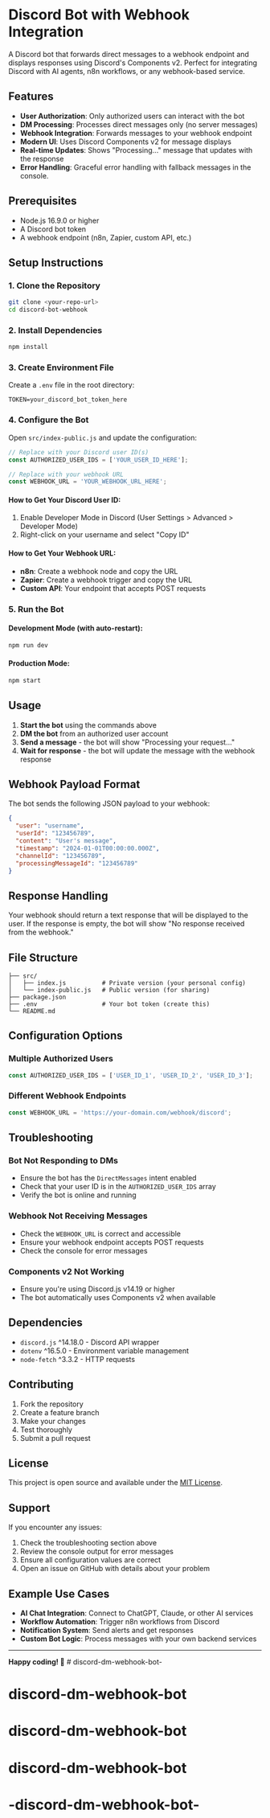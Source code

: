# Discord Bot with Webhook Integration

A Discord bot that forwards direct messages to a webhook endpoint and displays responses using Discord's Components v2. Perfect for integrating Discord with AI agents, n8n workflows, or any webhook-based service.

## Features

- **User Authorization**: Only authorized users can interact with the bot
- **DM Processing**: Processes direct messages only (no server messages)
- **Webhook Integration**: Forwards messages to your webhook endpoint
- **Modern UI**: Uses Discord Components v2 for message displays
- **Real-time Updates**: Shows "Processing..." message that updates with the response
- **Error Handling**: Graceful error handling with fallback messages in the console.

## Prerequisites

- Node.js 16.9.0 or higher
- A Discord bot token
- A webhook endpoint (n8n, Zapier, custom API, etc.)

## Setup Instructions

### 1. Clone the Repository

```bash
git clone <your-repo-url>
cd discord-bot-webhook
```

### 2. Install Dependencies

```bash
npm install
```

### 3. Create Environment File

Create a `.env` file in the root directory:

```env
TOKEN=your_discord_bot_token_here
```

### 4. Configure the Bot

Open `src/index-public.js` and update the configuration:

```javascript
// Replace with your Discord user ID(s)
const AUTHORIZED_USER_IDS = ['YOUR_USER_ID_HERE'];

// Replace with your webhook URL
const WEBHOOK_URL = 'YOUR_WEBHOOK_URL_HERE';
```

#### How to Get Your Discord User ID:
1. Enable Developer Mode in Discord (User Settings > Advanced > Developer Mode)
2. Right-click on your username and select "Copy ID"

#### How to Get Your Webhook URL:
- **n8n**: Create a webhook node and copy the URL
- **Zapier**: Create a webhook trigger and copy the URL
- **Custom API**: Your endpoint that accepts POST requests

### 5. Run the Bot

#### Development Mode (with auto-restart):
```bash
npm run dev
```

#### Production Mode:
```bash
npm start
```

## Usage

1. **Start the bot** using the commands above
2. **DM the bot** from an authorized user account
3. **Send a message** - the bot will show "Processing your request..."
4. **Wait for response** - the bot will update the message with the webhook response

## Webhook Payload Format

The bot sends the following JSON payload to your webhook:

```json
{
  "user": "username",
  "userId": "123456789",
  "content": "User's message",
  "timestamp": "2024-01-01T00:00:00.000Z",
  "channelId": "123456789",
  "processingMessageId": "123456789"
}
```

## Response Handling

Your webhook should return a text response that will be displayed to the user. If the response is empty, the bot will show "No response received from the webhook."

## File Structure

```
├── src/
│   ├── index.js          # Private version (your personal config)
│   └── index-public.js   # Public version (for sharing)
├── package.json
├── .env                  # Your bot token (create this)
└── README.md
```

## Configuration Options

### Multiple Authorized Users
```javascript
const AUTHORIZED_USER_IDS = ['USER_ID_1', 'USER_ID_2', 'USER_ID_3'];
```

### Different Webhook Endpoints
```javascript
const WEBHOOK_URL = 'https://your-domain.com/webhook/discord';
```

## Troubleshooting

### Bot Not Responding to DMs
- Ensure the bot has the `DirectMessages` intent enabled
- Check that your user ID is in the `AUTHORIZED_USER_IDS` array
- Verify the bot is online and running

### Webhook Not Receiving Messages
- Check the `WEBHOOK_URL` is correct and accessible
- Ensure your webhook endpoint accepts POST requests
- Check the console for error messages

### Components v2 Not Working
- Ensure you're using Discord.js v14.19 or higher
- The bot automatically uses Components v2 when available

## Dependencies

- `discord.js` ^14.18.0 - Discord API wrapper
- `dotenv` ^16.5.0 - Environment variable management
- `node-fetch` ^3.3.2 - HTTP requests

## Contributing

1. Fork the repository
2. Create a feature branch
3. Make your changes
4. Test thoroughly
5. Submit a pull request

## License

This project is open source and available under the [MIT License](LICENSE).

## Support

If you encounter any issues:
1. Check the troubleshooting section above
2. Review the console output for error messages
3. Ensure all configuration values are correct
4. Open an issue on GitHub with details about your problem

## Example Use Cases

- **AI Chat Integration**: Connect to ChatGPT, Claude, or other AI services
- **Workflow Automation**: Trigger n8n workflows from Discord
- **Notification System**: Send alerts and get responses
- **Custom Bot Logic**: Process messages with your own backend services

---

**Happy coding! 🤖** # discord-dm-webhook-bot-
# discord-dm-webhook-bot
# discord-dm-webhook-bot
# discord-dm-webhook-bot
# -discord-dm-webhook-bot-

